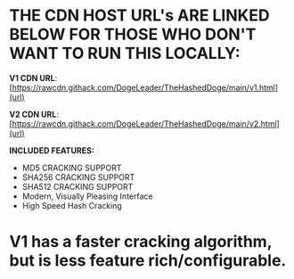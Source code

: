 # THE CDN HOST URL's ARE LINKED BELOW FOR THOSE WHO DON'T WANT TO RUN THIS LOCALLY:

**V1 CDN URL**: [https://rawcdn.githack.com/DogeLeader/TheHashedDoge/main/v1.html](url)

**V2 CDN URL**: [https://rawcdn.githack.com/DogeLeader/TheHashedDoge/main/v2.html](url)


**INCLUDED FEATURES:**
- MD5 CRACKING SUPPORT
- SHA256 CRACKING SUPPORT
- SHA512 CRACKING SUPPORT
- Modern, Visually Pleasing Interface
- High Speed Hash Cracking

# V1 has a faster cracking algorithm, but is less feature rich/configurable.

